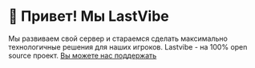 # 👋 Привет! Мы LastVibe
Мы развиваем свой сервер и стараемся сделать максимально технологичные решения для наших игроков. Lastvibe - на 100% open source проект. [Вы можете нас поддержать](https://lastvibe.ru/shop)
